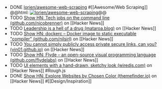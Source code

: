 - DONE [lorien/awesome-web-scraping](https://github.com/lorien/awesome-web-scraping) #[[Awesome/Web Scraping]]
  @@html: <a href="https://github.com/lorien/awesome-web-scraping/"><img src="https://github-readme-stats-astronomer.vercel.app/api/pin/?username=lorien&repo=awesome-web-scraping&theme=tokyonight" alt="lorien/awesome-web-scraping"/></a>@@
- TODO [Show HN: Tech jobs on the command line (github.com/nicobrenner)](https://news.ycombinator.com/item?id=39621373) on [[Hacker News]]
- TODO [Leadership is a hell of a drug (mataroa.blog)](https://news.ycombinator.com/item?id=39624842) on [[Hacker News]]
- TODO [Show HN: dockerc – Docker image to static executable "compiler" (github.com/nilsirl)](https://news.ycombinator.com/item?id=39620540) on [[Hacker News]]
- TODO [You cannot simply publicly access private secure links, can you? (vin01.github.io)](https://news.ycombinator.com/item?id=39630985) on [[Hacker News]]
- TODO [Show HN: Flyde – an open-source visual programming language (github.com/flydelabs)](https://news.ycombinator.com/item?id=39628285) on [[Hacker News]]
- TODO [UI elements with a hand-drawn, sketchy look (wiredjs.com)](https://news.ycombinator.com/item?id=40540952) on [[Hacker News]] #Rough.js
- DONE [Show HN: Explore Websites by Chosen Color (themefinder.io)](https://news.ycombinator.com/item?id=40530884) on [[Hacker News]] #[[Design/Inspiration]]